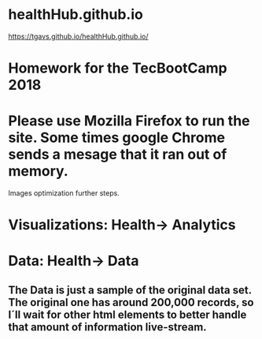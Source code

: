 # healthHub.github.io

https://tgavs.github.io/healthHub.github.io/

# Homework for the TecBootCamp 2018 
# Please use Mozilla Firefox to run the site. Some times google Chrome sends a mesage that it ran out of memory.
Images optimization further steps.

# Visualizations: Health-> Analytics
# Data: Health-> Data
## The Data is just a sample of the original data set. The original one has around 200,000 records, so I´ll wait for other html elements to better handle that amount of information live-stream.

